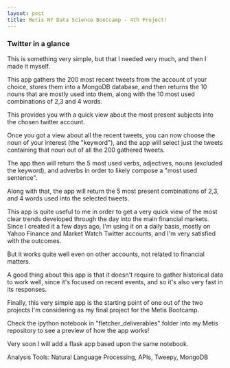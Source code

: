 ```yaml
---
layout: post
title: Metis NY Data Science Bootcamp - 4th Project!
---
```


###  Twitter in a glance  


This is something very simple, but that I needed very much, and then I made it myself.

This app gathers the 200 most recent tweets from the account of your choice, stores them into a MongoDB database, and then returns the 10 nouns that are mostly used into them, along with the 10 most used combinations of 2,3 and 4 words.

This provides you with a quick view about the most present subjects into the chosen twitter account.

Once you got a view about all the recent tweets, you can now choose the noun of your interest (the "keyword"), and the app will select just the tweets containing that noun out of all the 200 gathered tweets.

The app then will return the 5 most used verbs, adjectives, nouns (excluded the keyword), and adverbs in order to 
likely compose a "most used sentence".

Along with that, the app will return the 5 most present combinations of 2,3, and 4 words used into the selected tweets.

This app is quite useful to me in order to get a very quick view of the most clear trends developed through the day
into the main financial markets. Since I created it a few days ago, I'm using it on a daily basis, mostly on Yahoo Finance and Market Watch Twitter accounts, and I'm very satisfied with the outcomes.

But it works quite well even on other accounts, not related to financial matters.

A good thing about this app is that it doesn't require to gather historical data to work well, since it's focused on recent events, and so it's also very fast in its responses.

Finally, this very simple app is the starting point of one out of the two projects I'm considering as my final project for the Metis Bootcamp.

Check the ipython notebook in "fletcher_deliverables" folder into my Metis repository to see a preview of how the app works!

Very soon I will add a flask app based upon the same notebook.

Analysis Tools: Natural Language Processing, APIs, Tweepy, MongoDB 
